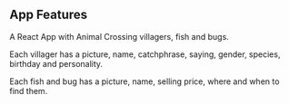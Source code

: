 ## App Features

A React App with Animal Crossing villagers, fish and bugs.

Each villager has a picture, name, catchphrase, saying, gender, species, birthday and personality.

Each fish and bug has a picture, name, selling price, where and when to find them. 
